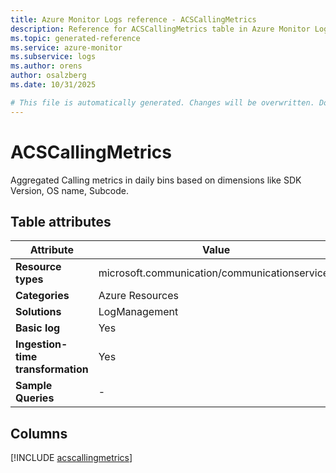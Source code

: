 ```yaml
---
title: Azure Monitor Logs reference - ACSCallingMetrics
description: Reference for ACSCallingMetrics table in Azure Monitor Logs.
ms.topic: generated-reference
ms.service: azure-monitor
ms.subservice: logs
ms.author: orens
author: osalzberg
ms.date: 10/31/2025

# This file is automatically generated. Changes will be overwritten. Do not change this file directly.
---
```


# ACSCallingMetrics

Aggregated Calling metrics in daily bins based on dimensions like SDK Version, OS name, Subcode.


## Table attributes

|Attribute|Value|
|---|---|
|**Resource types**|microsoft.communication/communicationservices|
|**Categories**|Azure Resources|
|**Solutions**| LogManagement|
|**Basic log**|Yes|
|**Ingestion-time transformation**|Yes|
|**Sample Queries**|-|



## Columns
  
[!INCLUDE [acscallingmetrics](~/reusable-content/ce-skilling/azure/includes/azure-monitor/reference/tables/acscallingmetrics-include.md)]
